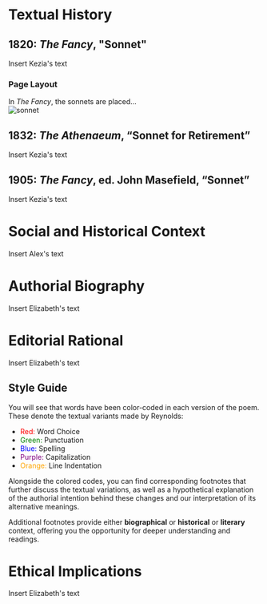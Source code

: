 # Textual History  

## 1820: _The Fancy_, "Sonnet"  
Insert Kezia's text 


### Page Layout  

In _The Fancy_, the sonnets are placed...  
![sonnet](https://jdespain.github.io/scholarly_editing/images/1820_Sonnet_PageLayout.png) 


## 1832: _The Athenaeum_, “Sonnet for Retirement”
Insert Kezia's text

## 1905: _The Fancy_, ed. John Masefield,  “Sonnet”  
Insert Kezia's text  


# **Social and Historical Context**

Insert Alex's text

# **Authorial Biography**

Insert Elizabeth's text

# **Editorial Rational**

Insert Elizabeth's text

## **Style Guide**
You will see that words have been color-coded in each version of the poem. These denote the textual variants made by Reynolds:   
- <span style="color:red">Red:</span> Word Choice
- <span style="color:green">Green:</span> Punctuation
- <span style="color:blue">Blue:</span> Spelling
- <span style="color:purple">Purple:</span> Capitalization  
- <span style="color:orange">Orange:</span> Line Indentation

Alongside the colored codes, you can find corresponding footnotes that further discuss the textual variations, as well as a hypothetical explanation of the authorial intention behind these changes and our interpretation of its alternative meanings.  

Additional footnotes provide either **biographical** or  **historical** or **literary** context, offering you the opportunity for deeper understanding and readings.  

# **Ethical Implications** 

Insert Elizabeth's text
